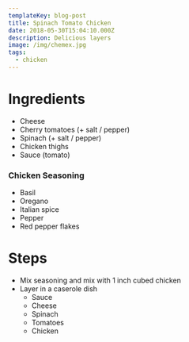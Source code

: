 ```yaml
---
templateKey: blog-post
title: Spinach Tomato Chicken
date: 2018-05-30T15:04:10.000Z
description: Delicious layers
image: /img/chemex.jpg
tags:
  - chicken
---
```


# Ingredients

- Cheese
- Cherry tomatoes (+ salt / pepper)
- Spinach (+ salt / pepper)
- Chicken thighs
- Sauce (tomato)

### Chicken Seasoning

- Basil
- Oregano
- Italian spice
- Pepper
- Red pepper flakes

# Steps

- Mix seasoning and mix with 1 inch cubed chicken
- Layer in a caserole dish
  - Sauce
  - Cheese
  - Spinach
  - Tomatoes
  - Chicken
